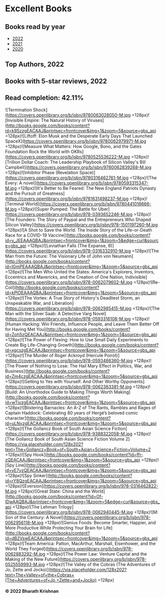 # Excellent Books
## Books read by year
- [2022](books/2022.md)
- [2021](books/2021.md)
- [2020](books/2020.md)
## Top Authors, 2022
## Books with 5-star reviews, 2022
## Read completion: 42.11%
![Termination Shock](https://covers.openlibrary.org/b/isbn/9780063028050-M.jpg =128px)![Invisible Empire: The Natural History of Viruses](http://books.google.com/books/content?id=k9SzzgEACAAJ&printsec=frontcover&img=1&zoom=5&source=gbs_api =128px)![Liftoff: Elon Musk and the Desperate Early Days That Launched SpaceX](https://covers.openlibrary.org/b/isbn/9780062979971-M.jpg =128px)![Measure What Matters: How Google, Bono, and the Gates Foundation Rock the World with OKRs](https://covers.openlibrary.org/b/isbn/9780525536222-M.jpg =128px)![Trillion Dollar Coach: The Leadership Playbook of Silicon Valley's Bill Campbell](https://covers.openlibrary.org/b/isbn/9780062839268-M.jpg =128px)![Inhibitor Phase (Revelation Space)](https://covers.openlibrary.org/b/isbn/9780316462761-M.jpg =128px)![The Every: A novel](https://covers.openlibrary.org/b/isbn/9780593315347-M.jpg =128px)![It's Better to Be Feared: The New England Patriots Dynasty and the Pursuit of Greatness](https://covers.openlibrary.org/b/isbn/9781631498237-M.jpg =128px)![Terminal World](https://covers.openlibrary.org/b/isbn/9780441018666-M.jpg =128px)![Super Pumped: The Battle for Uber](https://covers.openlibrary.org/b/isbn/978-0393652246-M.jpg =128px)![The Founders: The Story of Paypal and the Entrepreneurs Who Shaped Silicon Valley](https://covers.openlibrary.org/b/isbn/978-1501197260-M.jpg =128px)![A Shot to Save the World: The Inside Story of the Life-or-Death Race for a COVID-19 Vaccine](http://books.google.com/books/content?id=y_JEEAAAQBAJ&printsec=frontcover&img=1&zoom=5&edge=curl&source=gbs_api =128px)![Leviathan Falls (The Expanse, 9)](https://covers.openlibrary.org/b/isbn/978-0316332910-M.jpg =128px)![The Man from the Future: The Visionary Life of John von Neumann](http://books.google.com/books/content?id=lGmPEAAAQBAJ&printsec=frontcover&img=1&zoom=5&source=gbs_api =128px)![The Men Who United the States: America's Explorers, Inventors, Eccentrics and Mavericks, and the Creation of One Nation, Indivisible](https://covers.openlibrary.org/b/isbn/978-0062079602-M.jpg =128px)![Re-Coil](http://books.google.com/books/content?id=kPlOEAAAQBAJ&printsec=frontcover&img=1&zoom=5&source=gbs_api =128px)![The Vortex: A True Story of History's Deadliest Storm, an Unspeakable War, and Liberation](https://covers.openlibrary.org/b/isbn/978-0062985415-M.jpg =128px)![The Man with the Silver Saab: A Detective Varg Novel](https://covers.openlibrary.org/b/isbn/978-0593316108-M.jpg =128px)![Human Hacking: Win Friends, Influence People, and Leave Them Better Off for Having Met You](http://books.google.com/books/content?id=Zoh5zQEACAAJ&printsec=frontcover&img=1&zoom=5&source=gbs_api =128px)![The Power of Flexing: How to Use Small Daily Experiments to Create Big Life-Changing Growth](http://books.google.com/books/content?id=xgcszgEACAAJ&printsec=frontcover&img=1&zoom=5&source=gbs_api =128px)![The Murder of Roger Ackroyd (Hercule Poirot)](https://covers.openlibrary.org/b/isbn/978-0593466360-M.jpg =128px)![The Power of Nothing to Lose: The Hail Mary Effect in Politics, War, and Business](http://books.google.com/books/content?id=Zm4czgEACAAJ&printsec=frontcover&img=1&zoom=5&source=gbs_api =128px)![Getting to Yes with Yourself: And Other Worthy Opponents](https://covers.openlibrary.org/b/isbn/978-0062363381-M.jpg =128px)![Build: An Unorthodox Guide to Making Things Worth Making](http://books.google.com/books/content?id=wTiyzgEACAAJ&printsec=frontcover&img=1&zoom=5&source=gbs_api =128px)![Blistering Barnacles: An A-Z of The Rants, Rambles and Rages of Captain Haddock: Celebrating 80 years of Hergé’s beloved comic character](http://books.google.com/books/content?id=uLNyzgEACAAJ&printsec=frontcover&img=1&zoom=5&source=gbs_api =128px)![The Gollancz Book of South Asian Science Fiction](https://covers.openlibrary.org/b/isbn/978-9388322058-M.jpg =128px)![The Gollancz Book of South Asian Science Fiction Volume 2](https://via.placeholder.com/128x202?text=The+Gollancz+Book+of+South+Asian+Science+Fiction+Volume+2 =128px)![Spy Hook](http://books.google.com/books/content?id=ffr-zQEACAAJ&printsec=frontcover&img=1&zoom=5&source=gbs_api =128px)![Spy Line](http://books.google.com/books/content?id=vE7yzQEACAAJ&printsec=frontcover&img=1&zoom=5&source=gbs_api =128px)![Spy Sinker](http://books.google.com/books/content?id=rY8QzgEACAAJ&printsec=frontcover&img=1&zoom=5&source=gbs_api =128px)![Eversion](https://covers.openlibrary.org/b/isbn/978-0316462822-M.jpg =128px)![Great State: China and the World](http://books.google.com/books/content?id=Of-lDwAAQBAJ&printsec=frontcover&img=1&zoom=5&edge=curl&source=gbs_api =128px)![The Lehman Trilogy](https://covers.openlibrary.org/b/isbn/978-0062940445-M.jpg =128px)![M: Son of the Century: A Novel](https://covers.openlibrary.org/b/isbn/978-0062956118-M.jpg =128px)![Genius Foods: Become Smarter, Happier, and More Productive While Protecting Your Brain for Life](http://books.google.com/books/content?id=dB2VswEACAAJ&printsec=frontcover&img=1&zoom=5&source=gbs_api =128px)![Team America: Patton, MacArthur, Marshall, Eisenhower, and the World They Forged](https://covers.openlibrary.org/b/isbn/978-0062883292-M.jpg =128px)![The Power Law: Venture Capital and the Making of the New Future](https://covers.openlibrary.org/b/isbn/978-0525559993-M.jpg =128px)![The Valley of the Cobras (The Adventures of Jo, Zette and Jocko)](https://via.placeholder.com/128x202?text=The+Valley+of+the+Cobras+(The+Adventures+of+Jo,+Zette+and+Jocko) =128px)
#### &copy; 2022 Bharath Krishnan